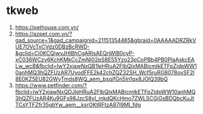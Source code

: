 # tkweb
1. https://pethouse.com.vn/
2. https://azpet.com.vn/?gad_source=1&gad_campaignid=21151354465&gbraid=0AAAAADRZRkVUE7OVcTxCVdz0DBzBcRWD-&gclid=Cj0KCQjwvJHIBhCgARIsAEQnWlB0cyP-xC036WCzy6KchKMkCcZmNI02pS8E55Yzo23pCoPBb4PB0PIaAskcEALw_wcB&fbclid=IwY2xjawNxQB1leHRuA2FlbQIxMABicmlkETFpZjdpWW10anhMQ3hQZFUzAR7UyodFFE2k42chZQZ32SH_Wcf5ruRG8078ovSF2I8E0KZ5EU82GWyTmds8WQ_aem_bsqjfGn5In1qx8JOlQ39bQ
3. https://www.petfinder.com/?fbclid=IwY2xjawNxQDJleHRuA2FlbQIxMABicmlkETFpZjdpWW10anhMQ3hQZFUzAR4Ku9GFs98JzcS8vI_mkdQKcHmo7ZWLSCGiGsBDQbcKuJtTCsYTFZfr35gbYw_aem__ksrOKtRFtzA87I9MI_fdg

